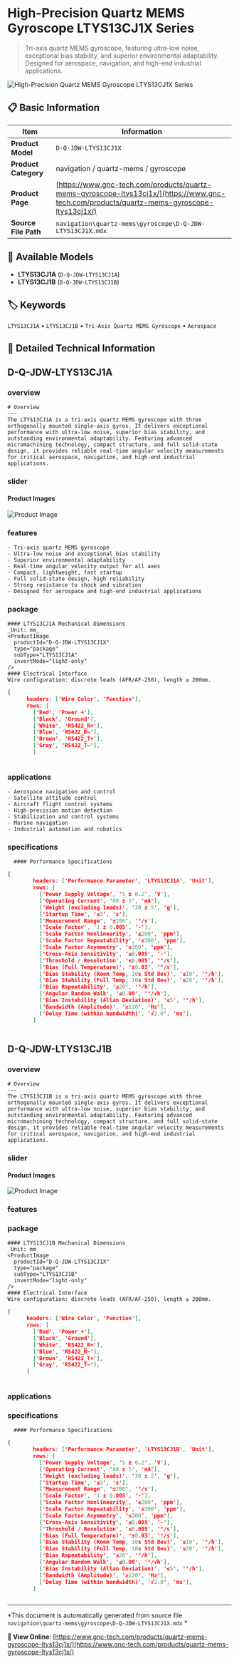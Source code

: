 # High-Precision Quartz MEMS Gyroscope LTYS13CJ1X Series

> Tri-axis quartz MEMS gyroscope, featuring ultra-low noise, exceptional bias stability, and superior environmental adaptability. Designed for aerospace, navigation, and high-end industrial applications.

![High-Precision Quartz MEMS Gyroscope LTYS13CJ1X Series](https://www.gnc-tech.com/images/products/navigation/quartz-mems/gyroscope/D-Q-JDW-LTYS13CJ1X/D-Q-JDW-LTYS13CJ1X.webp)

## 📋 Basic Information

| Item | Information |
|------|------|
| **Product Model** | `D-Q-JDW-LTYS13CJ1X` |
| **Product Category** | navigation / quartz-mems / gyroscope |
| **Product Page** | [https://www.gnc-tech.com/products/quartz-mems-gyroscope-ltys13cj1x/](https://www.gnc-tech.com/products/quartz-mems-gyroscope-ltys13cj1x/) |
| **Source File Path** | `navigation\quartz-mems\gyroscope\D-Q-JDW-LTYS13CJ1X.mdx` |

## 🔧 Available Models

- **LTYS13CJ1A** (`D-Q-JDW-LTYS13CJ1A`)
- **LTYS13CJ1B** (`D-Q-JDW-LTYS13CJ1B`)

## 🏷️ Keywords

`LTYS13CJ1A` • `LTYS13CJ1B` • `Tri-Axis Quartz MEMS Gyroscope` • `Aerospace`

## 📖 Detailed Technical Information


## D-Q-JDW-LTYS13CJ1A

  
### overview

    # Overview
    ---
    The LTYS13CJ1A is a tri-axis quartz MEMS gyroscope with three orthogonally mounted single-axis gyros. It delivers exceptional performance with ultra-low noise, superior bias stability, and outstanding environmental adaptability. Featuring advanced micromachining technology, compact structure, and full solid-state design, it provides reliable real-time angular velocity measurements for critical aerospace, navigation, and high-end industrial applications.
  
  
### slider

    
#### Product Images

![Product Image](https://www.gnc-tech.com/images/products/D-Q-JDW-LTYS13CJ1A-Slide-01.webp)


  
  
### features

    - Tri-axis quartz MEMS gyroscope
    - Ultra-low noise and exceptional bias stability
    - Superior environmental adaptability
    - Real-time angular velocity output for all axes
    - Compact, lightweight, fast startup
    - Full solid-state design, high reliability
    - Strong resistance to shock and vibration
    - Designed for aerospace and high-end industrial applications
  
  
### package

    #### LTYS13CJ1A Mechanical Dimensions
    _Unit: mm_
    <ProductImage 
      productId="D-Q-JDW-LTYS13CJ1X" 
      type="package"
      subType="LTYS13CJ1A" 
      invertMode="light-only" 
    />
    #### Electrical Interface
    Wire configuration: discrete leads (AFR/AF-250), length ≥ 200mm.
    
```json
{
      headers: ['Wire Color', 'Function'],
      rows: [
        ['Red', 'Power +'],
        ['Black', 'Ground'],
        ['White', 'RS422_R+'],
        ['Blue', 'RS422_R–'],
        ['Brown', 'RS422_T+'],
        ['Gray', 'RS422_T–'],
        ]
    
```

  
  
### applications

    - Aerospace navigation and control
    - Satellite attitude control
    - Aircraft flight control systems
    - High-precision motion detection
    - Stabilization and control systems
    - Marine navigation
    - Industrial automation and robotics
  
  
### specifications

    
      #### Performance Specifications
      
```json
{
        headers: ['Performance Parameter', 'LTYS13CJ1A', 'Unit'],
        rows: [
          ['Power Supply Voltage', '5 ± 0.2', 'V'],
          ['Operating Current', '80 ± 5', 'mA'],
          ['Weight (excluding leads)', '30 ± 5', 'g'],
          ['Startup Time', '≤3', 's'],
          ['Measurement Range', '±200', '°/s'],
          ['Scale Factor', '1 ± 0.005', '-'],
          ['Scale Factor Nonlinearity', '≤200', 'ppm'],
          ['Scale Factor Repeatability', '≤300', 'ppm'],
          ['Scale Factor Asymmetry', '≤300', 'ppm'],
          ['Cross-Axis Sensitivity', '≤0.005', '-'],
          ['Threshold / Resolution', '≤0.005', '°/s'],
          ['Bias (Full Temperature)', '±0.03', '°/s'],
          ['Bias Stability (Room Temp, 10s Std Dev)', '≤10', '°/h'],
          ['Bias Stability (Full Temp, 10s Std Dev)', '≤20', '°/h'],
          ['Bias Repeatability', '≤20', '°/h'],
          ['Angular Random Walk', '≤0.08', '°/√h'],
          ['Bias Instability (Allan Deviation)', '≤5', '°/h'],
          ['Bandwidth (Amplitude)', '≥120', 'Hz'],
          ['Delay Time (within bandwidth)', '√2.0', 'ms'],
        ]
      
```

    
  



## D-Q-JDW-LTYS13CJ1B

  
### overview

    # Overview
    ---
    The LTYS13CJ1B is a tri-axis quartz MEMS gyroscope with three orthogonally mounted single-axis gyros. It delivers exceptional performance with ultra-low noise, superior bias stability, and outstanding environmental adaptability. Featuring advanced micromachining technology, compact structure, and full solid-state design, it provides reliable real-time angular velocity measurements for critical aerospace, navigation, and high-end industrial applications.
  
  
### slider

    
#### Product Images

![Product Image](https://www.gnc-tech.com/images/products/D-Q-JDW-LTYS13CJ1B-Slide-01.webp)


  
  
### features

  
### package

    #### LTYS13CJ1B Mechanical Dimensions
    _Unit: mm_
    <ProductImage 
      productId="D-Q-JDW-LTYS13CJ1X" 
      type="package"
      subType="LTYS13CJ1B" 
      invertMode="light-only" 
    />
    #### Electrical Interface
    Wire configuration: discrete leads (AFR/AF-250), length ≥ 200mm.
    
```json
{
      headers: ['Wire Color', 'Function'],
      rows: [
        ['Red', 'Power +'],
        ['Black', 'Ground'],
        ['White', 'RS422_R+'],
        ['Blue', 'RS422_R–'],
        ['Brown', 'RS422_T+'],
        ['Gray', 'RS422_T–'],
      ]
    
```

  
  
### applications

  
### specifications

    
      #### Performance Specifications
      
```json
{
        headers: ['Performance Parameter', 'LTYS13CJ1B', 'Unit'],
        rows: [
          ['Power Supply Voltage', '5 ± 0.2', 'V'],
          ['Operating Current', '80 ± 5', 'mA'],
          ['Weight (excluding leads)', '30 ± 5', 'g'],
          ['Startup Time', '≤3', 's'],
          ['Measurement Range', '±200', '°/s'],
          ['Scale Factor', '1 ± 0.005', '-'],
          ['Scale Factor Nonlinearity', '≤200', 'ppm'],
          ['Scale Factor Repeatability', '≤300', 'ppm'],
          ['Scale Factor Asymmetry', '≤300', 'ppm'],
          ['Cross-Axis Sensitivity', '≤0.005', '-'],
          ['Threshold / Resolution', '≤0.005', '°/s'],
          ['Bias (Full Temperature)', '±0.03', '°/s'],
          ['Bias Stability (Room Temp, 10s Std Dev)', '≤10', '°/h'],
          ['Bias Stability (Full Temp, 10s Std Dev)', '≤20', '°/h'],
          ['Bias Repeatability', '≤20', '°/h'],
          ['Angular Random Walk', '≤0.08', '°/√h'],
          ['Bias Instability (Allan Deviation)', '≤5', '°/h'],
          ['Bandwidth (Amplitude)', '≥120', 'Hz'],
          ['Delay Time (within bandwidth)', '√2.0', 'ms'],
        ]
      
```

    
  

---

*This document is automatically generated from source file `navigation\quartz-mems\gyroscope\D-Q-JDW-LTYS13CJ1X.mdx` *

**🔗 View Online**: [https://www.gnc-tech.com/products/quartz-mems-gyroscope-ltys13cj1x/](https://www.gnc-tech.com/products/quartz-mems-gyroscope-ltys13cj1x/)
